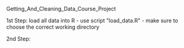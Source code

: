 Getting_And_Cleaning_Data_Course_Project

1st Step: load all data into R 
    - use script "load_data.R"
    - make sure to choose the correct working directory

2nd Step: 